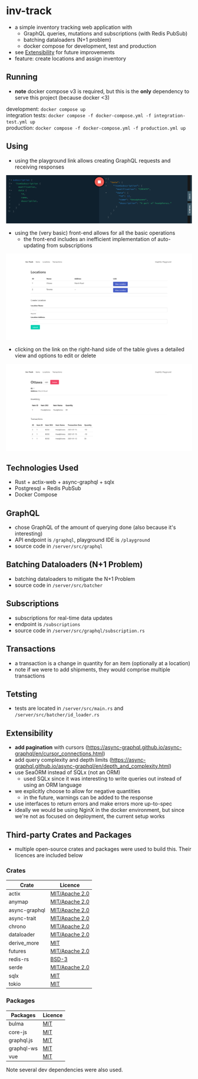 # inv-track
* a simple inventory tracking web application with
  * GraphQL queries, mutations and subscriptions (with Redis PubSub)
  * batching dataloaders (N+1 problem)
  * docker compose for development, test and production
* see [Extensibility](#extensibility) for future improvements
* feature: create locations and assign inventory

## Running
* **note** docker compose v3 is required, but this is the **only** dependency to serve this project (because docker <3)

development: `docker compose up`\
integration tests: `docker compose -f docker-compose.yml -f integration-test.yml up`\
production: `docker compose -f docker-compose.yml -f production.yml up`

## Using
* using the playground link allows creating GraphQL requests and receiving responses

![subscribing to item changes](./images/subscription.png)
* using the (very basic) front-end allows for all the basic operations
  * the front-end includes an inefficient implementation of auto-updating from subscriptions

![viewing all locations](./images/locations.png)
* clicking on the link on the right-hand side of the table gives a detailed view and options to edit or delete

![viewing a location](./images/location.png)


## Technologies Used
* Rust + actix-web + async-graphql + sqlx
* Postgresql + Redis PubSub
* Docker Compose

## GraphQL
* chose GraphQL of the amount of querying done (also because it's interesting)
* API endpoint is `/graphql`, playground IDE is `/playground`
* source code in `/server/src/graphql`
## Batching Dataloaders (N+1 Problem)
* batching dataloaders to mitigate the N+1 Problem
* source code in `/server/src/batcher`
## Subscriptions
* subscriptions for real-time data updates
* endpoint is `/subscriptions`
* source code in `/server/src/graphql/subscription.rs`
## Transactions
* a transaction is a change in quantity for an item (optionally at a location)
* note if we were to add shipments, they would comprise multiple transactions

## Tetsting
* tests are located in `/server/src/main.rs` and `/server/src/batcher/id_loader.rs`

## Extensibility
* **add pagination** with cursors (<https://async-graphql.github.io/async-graphql/en/cursor_connections.html>)
* add query complexity and depth limits (<https://async-graphql.github.io/async-graphql/en/depth_and_complexity.html>)
* use SeaORM instead of SQLx (not an ORM)
  * used SQLx since it was interesting to write queries out instead of using an ORM language
* we explicitly choose to allow for negative quantities
  * in the future, warnings can be added to the response
* use interfaces to return errors and make errors more up-to-spec
* ideally we would be using NginX in the docker environment, but since we're not as focused on deployment, the current setup works

## Third-party Crates and Packages
* multiple open-source crates and packages were used to build this. Their licences are included below

### Crates

| Crate         | Licence                                                                       |
|---------------|-------------------------------------------------------------------------------|
| actix         | [MIT/Apache 2.0](https://github.com/actix/actix#license)                      |
| anymap        | [MIT/Apache 2.0](https://github.com/chris-morgan/anymap#license)              |
| async-graphql | [MIT/Apache 2.0](https://github.com/async-graphql/async-graphql#license)      |
| async-trait   | [MIT/Apache 2.0](https://github.com/dtolnay/async-trait#license)              |
| chrono        | [MIT/Apache 2.0](https://github.com/chronotope/chrono/blob/main/LICENSE.txt)  |
| dataloader    | [MIT/Apache 2.0](https://github.com/cksac/dataloader-rs#license)              |
| derive_more   | [MIT](https://github.com/JelteF/derive_more/blob/master/LICENSE)              |
| futures       | [MIT/Apache 2.0](https://github.com/rust-lang/futures-rs#license)             |
| redis-rs      | [BSD-3](https://github.com/mitsuhiko/redis-rs/blob/master/LICENSE)            |
| serde         | [MIT/Apache 2.0](https://github.com/serde-rs/serde#license)                   |
| sqlx          | [MIT](https://github.com/jmoiron/sqlx/blob/master/LICENSE)                    |
| tokio         | [MIT](https://github.com/tokio-rs/async-stream#license)                       |

### Packages

| Packages      | Licence                                                                       |
|---------------|-------------------------------------------------------------------------------|
| bulma         | [MIT](https://github.com/jgthms/bulma#copyright-and-license-)                 |
| core-js       | [MIT](https://github.com/zloirock/core-js/blob/master/LICENSE)                |
| graphql.js    | [MIT](https://github.com/graphql/graphql-js#license)                          |
| graphql-ws    | [MIT](https://github.com/enisdenjo/graphql-ws/blob/master/LICENSE.md)         |
| vue           | [MIT](https://github.com/vuejs/vue#license)                                   |

Note several dev dependencies were also used.
